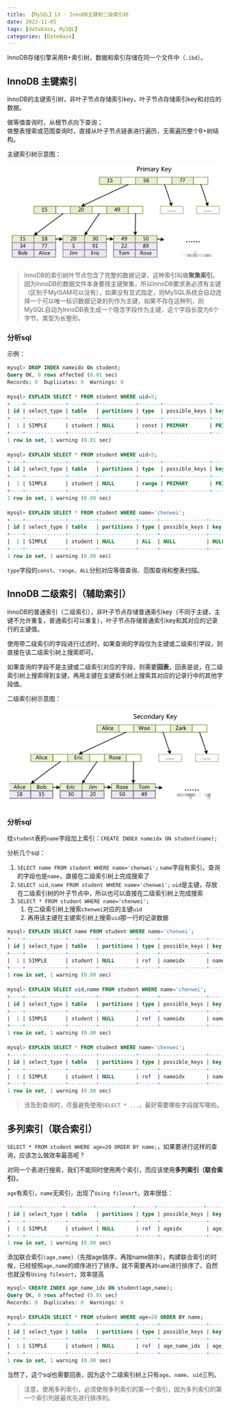 ```yaml
---
title: 【MySQL】13 - InnoDB主键和二级索引树
date: 2022-11-05
tags: [datebase, MySQL]
categories: [DateBase]
---
```


InnoDB存储引擎采用B+索引树，数据和索引存储在同一个文件中（`.ibd`）。

## InnoDB 主键索引

InnoDB的主键索引树，非叶子节点存储索引key，叶子节点存储索引key和对应的数据。

做等值查询时，从根节点向下查询；  
做整表搜索或范围查询时，直接从叶子节点链表进行遍历，无需遍历整个B+树结构。


主键索引树示意图：

![](/post_images/posts/Database/MySQL/InnoDB主键索引树.jpg "InnoDB主键索引树")


> InnoDB的索引树叶节点包含了完整的数据记录，这种索引叫做**聚集索引**。
> 因为InnoDB的数据文件本身要按主键聚集，所以InnoDB要求表必须有主键（区别于MyISAM可以没有），如果没有显式指定，则MySQL系统会自动选择一个可以唯一标识数据记录的列作为主键，如果不存在这种列，则MySQL自动为InnoDB表生成一个隐含字段作为主键，这个字段长度为6个字节，类型为长整形。


### 分析sql

示例：  
```sql
mysql> DROP INDEX nameidx On student;
Query OK, 0 rows affected (0.01 sec)
Records: 0  Duplicates: 0  Warnings: 0

mysql> EXPLAIN SELECT * FROM student WHERE uid=5;
+----+-------------+---------+------------+-------+---------------+---------+---------+-------+------+----------+-------+
| id | select_type | table   | partitions | type  | possible_keys | key     | key_len | ref   | rows | filtered | Extra |
+----+-------------+---------+------------+-------+---------------+---------+---------+-------+------+----------+-------+
|  1 | SIMPLE      | student | NULL       | const | PRIMARY       | PRIMARY | 4       | const |    1 |   100.00 | NULL  |
+----+-------------+---------+------------+-------+---------------+---------+---------+-------+------+----------+-------+
1 row in set, 1 warning (0.01 sec)

mysql> EXPLAIN SELECT * FROM student WHERE uid<5;
+----+-------------+---------+------------+-------+---------------+---------+---------+------+------+----------+-------------+
| id | select_type | table   | partitions | type  | possible_keys | key     | key_len | ref  | rows | filtered | Extra       |
+----+-------------+---------+------------+-------+---------------+---------+---------+------+------+----------+-------------+
|  1 | SIMPLE      | student | NULL       | range | PRIMARY       | PRIMARY | 4       | NULL |    4 |   100.00 | Using where |
+----+-------------+---------+------------+-------+---------------+---------+---------+------+------+----------+-------------+
1 row in set, 1 warning (0.00 sec)

mysql> EXPLAIN SELECT * FROM student WHERE name='chenwei';
+----+-------------+---------+------------+------+---------------+------+---------+------+------+----------+-------------+
| id | select_type | table   | partitions | type | possible_keys | key  | key_len | ref  | rows | filtered | Extra       |
+----+-------------+---------+------------+------+---------------+------+---------+------+------+----------+-------------+
|  1 | SIMPLE      | student | NULL       | ALL  | NULL          | NULL | NULL    | NULL |    5 |    20.00 | Using where |
+----+-------------+---------+------------+------+---------------+------+---------+------+------+----------+-------------+
1 row in set, 1 warning (0.00 sec)
```
`type`字段的`const`、`range`、`ALL`分别对应等值查询、范围查询和整表扫描。






## InnoDB 二级索引（辅助索引）

InnoDB的普通索引（二级索引），非叶子节点存储普通索引key（不同于主键，主键不允许重复，普通索引可以重复），叶子节点存储普通索引key和其对应的记录行的主键值。


使用带二级索引的字段进行过滤时，如果查询的字段仅为主键或二级索引字段，则直接在该二级索引树上搜索即可。

如果查询的字段不是主键或二级索引对应的字段，则需要**回表**，回表是说，在二级索引树上搜索得到主键，再用主键在主键索引树上搜索其对应的记录行中的其他字段值。



二级索引树示意图：

![](/post_images/posts/Database/MySQL/InnoDB二级索引树.jpg "InnoDB二级索引树")



### 分析sql

给`student`表的`name`字段加上索引：`CREATE INDEX nameidx ON student(name);`

分析几个sql：  
1. `SELECT name FROM student WHERE name='chenwei';`
    `name`字段有索引，查询的字段也是`name`，直接在二级索引树上完成搜索了
2. `SELECT uid,name FROM student WHERE name='chenwei';`
    `uid`是主键，存放在二级索引树的叶子节点中，所以也可以直接在二级索引树上完成搜索
3. `SELECT * FROM student WHERE name='chenwei';`
   1. 在二级索引树上搜索`chenwei`对应的主键`uid`
   2. 再用该主键在主键索引树上搜索`uid`那一行的记录数据

```sql
mysql> EXPLAIN SELECT name FROM student WHERE name='chenwei';
+----+-------------+---------+------------+------+---------------+---------+---------+-------+------+----------+-------------+
| id | select_type | table   | partitions | type | possible_keys | key     | key_len | ref   | rows | filtered | Extra       |
+----+-------------+---------+------------+------+---------------+---------+---------+-------+------+----------+-------------+
|  1 | SIMPLE      | student | NULL       | ref  | nameidx       | nameidx | 152     | const |    1 |   100.00 | Using index |
+----+-------------+---------+------------+------+---------------+---------+---------+-------+------+----------+-------------+
1 row in set, 1 warning (0.00 sec)

mysql> EXPLAIN SELECT uid,name FROM student WHERE name='chenwei';
+----+-------------+---------+------------+------+---------------+---------+---------+-------+------+----------+-------------+
| id | select_type | table   | partitions | type | possible_keys | key     | key_len | ref   | rows | filtered | Extra       |
+----+-------------+---------+------------+------+---------------+---------+---------+-------+------+----------+-------------+
|  1 | SIMPLE      | student | NULL       | ref  | nameidx       | nameidx | 152     | const |    1 |   100.00 | Using index |
+----+-------------+---------+------------+------+---------------+---------+---------+-------+------+----------+-------------+
1 row in set, 1 warning (0.00 sec)

mysql> EXPLAIN SELECT * FROM student WHERE name='chenwei';
+----+-------------+---------+------------+------+---------------+---------+---------+-------+------+----------+-------+
| id | select_type | table   | partitions | type | possible_keys | key     | key_len | ref   | rows | filtered | Extra |
+----+-------------+---------+------------+------+---------------+---------+---------+-------+------+----------+-------+
|  1 | SIMPLE      | student | NULL       | ref  | nameidx       | nameidx | 152     | const |    1 |   100.00 | NULL  |
+----+-------------+---------+------------+------+---------------+---------+---------+-------+------+----------+-------+
1 row in set, 1 warning (0.00 sec)
```

> 涉及到查询时，尽量避免使用`SELECT * ...`，最好需要哪些字段就写哪些。


## 多列索引（联合索引）

`SELECT * FROM student WHERE age=20 ORDER BY name;`，如果要进行这样的查询，应该怎么做效率最高呢？

对同一个表进行搜索，我们不能同时使用两个索引，而应该使用**多列索引（联合索引）**。

`age`有索引，`name`无索引，出现了`Using filesort`，效率很低：  
```sql
----+-------------+---------+------------+------+---------------+--------+---------+-------+------+----------+---------------------------------------+
| id | select_type | table   | partitions | type | possible_keys | key    | key_len | ref   | rows | filtered | Extra                                 |
+----+-------------+---------+------------+------+---------------+--------+---------+-------+------+----------+---------------------------------------+
|  1 | SIMPLE      | student | NULL       | ref  | ageidx        | ageidx | 1       | const |    2 |   100.00 | Using index condition; Using filesort |
+----+-------------+---------+------------+------+---------------+--------+---------+-------+------+----------+---------------------------------------+
1 row in set, 1 warning (0.00 sec)
```

添加联合索引`(age,name)`（先按age排序，再按name排序），构建联合索引的时候，已经按照`age,name`的顺序进行了排序，就不需要再对`name`进行排序了，自然也就没有`Using filesort`，效率提高  
```sql
mysql> CREATE INDEX age_name_idx ON student(age,name);
Query OK, 0 rows affected (0.01 sec)
Records: 0  Duplicates: 0  Warnings: 0

mysql> EXPLAIN SELECT * FROM student WHERE age=20 ORDER BY name;
+----+-------------+---------+------------+------+---------------+--------------+---------+-------+------+----------+-----------------------+
| id | select_type | table   | partitions | type | possible_keys | key          | key_len | ref   | rows | filtered | Extra                 |
+----+-------------+---------+------------+------+---------------+--------------+---------+-------+------+----------+-----------------------+
|  1 | SIMPLE      | student | NULL       | ref  | age_name_idx  | age_name_idx | 1       | const |    2 |   100.00 | Using index condition |
+----+-------------+---------+------------+------+---------------+--------------+---------+-------+------+----------+-----------------------+
1 row in set, 1 warning (0.00 sec)
```
当然了，这个sql也需要回表，因为这个二级索引树上只有`age`、`name`、`uid`三列。


> 注意，使用多列索引，必须使用多列索引的第一个索引，因为多列索引的第一个索引列是最优先进行排序的。

